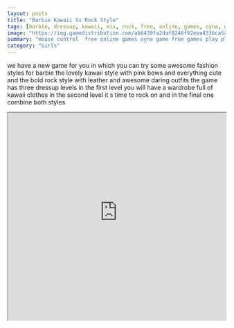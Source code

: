 ```yaml
---
layout: posts
title: "Barbie Kawaii Vs Rock Style"
tags: [barbie, dressup, kawaii, mix, rock, free, online, games, oyna, game, free, games, play, play, games]
image: "https://img.gamedistribution.com/ab6439fa2daf0246f92eea433bca5ac4.jpg"
summary: "mouse control  free online games oyna game free games play play games"
category: "Girls"
---
```


we have a new game for you in which you can try some awesome fashion styles for barbie the lovely kawaii style with pink bows and everything cute and the bold rock style with leather and awesome daring outfits the game has three dressup levels in the first level you will have a wardrobe full of kawaii clothes in the second level it s time to rock on and in the final one combine both styles

<iframe width="100%" height="480px;" src="https://flash.gamedistribution.com?game=ab6439fa2daf0246f92eea433bca5ac4"></iframe>